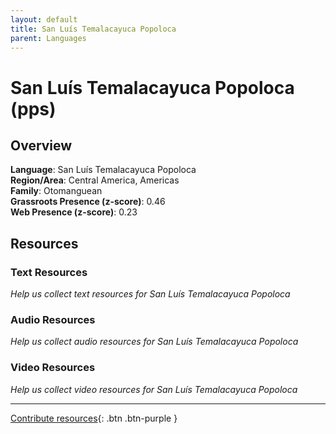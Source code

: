 ```yaml
---
layout: default
title: San Luís Temalacayuca Popoloca
parent: Languages
---
```


# San Luís Temalacayuca Popoloca (pps)

## Overview

**Language**: San Luís Temalacayuca Popoloca  
**Region/Area**: Central America, Americas  
**Family**: Otomanguean  
**Grassroots Presence (z-score)**: 0.46  
**Web Presence (z-score)**: 0.23  

## Resources

### Text Resources
*Help us collect text resources for San Luís Temalacayuca Popoloca*

### Audio Resources
*Help us collect audio resources for San Luís Temalacayuca Popoloca*

### Video Resources
*Help us collect video resources for San Luís Temalacayuca Popoloca*

---

[Contribute resources](https://forms.office.com/e/1SfLJx3u1r){: .btn .btn-purple }
